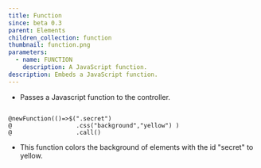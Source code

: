 ```yaml
---
title: Function
since: beta 0.3
parent: Elements
children_collection: function
thumbnail: function.png
parameters:
  - name: FUNCTION
    description: A JavaScript function.
description: Embeds a JavaScript function.
---
```


+ Passes a Javascript function to the controller.

<!--more-->

<pre><code class="language-diff-javascript diff-highlight try-true">
@newFunction(()=>$(".secret")
@                  .css("background","yellow") )
@                  .call()
</code></pre>

+ This function colors the background of elements with the id "secret" to yellow.


